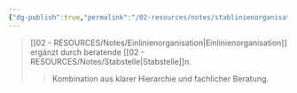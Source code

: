 ```yaml
---
{"dg-publish":true,"permalink":"/02-resources/notes/stablinienorganisation/","tags":["organisation/leitungssystem","BWL"],"noteIcon":"","updated":"2025-09-05T10:12:32.083+02:00"}
---
```


>[[02 - RESOURCES/Notes/Einlinienorganisation\|Einlinienorganisation]] ergänzt durch beratende [[02 - RESOURCES/Notes/Stabstelle\|Stabstelle]]n.
>>Kombination aus klarer Hierarchie und fachlicher Beratung.